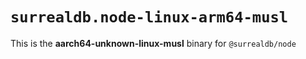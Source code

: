 # `surrealdb.node-linux-arm64-musl`

This is the **aarch64-unknown-linux-musl** binary for `@surrealdb/node`
